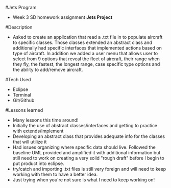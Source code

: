 #Jets Program

- Week 3 SD homework assignment **Jets Project**

#Description

- Asked to create an application that read a .txt file in to populate aircraft to specific classes. Those classes extended an abstract class and additionally had specific interfaces that implemented actions based on type of aircraft. In addition we added a user menu that allows user to select from 9 options that reveal the fleet of aircraft, their range when they fly, the fastest, the longest range, case specific type options and the ability to add/remove aircraft. 

#Tech Used

- Eclipse
- Terminal
- Git/Github


#Lessons learned

- Many lessons this time around! 
- Initially the use of abstract classes/interfaces and getting to practice with extends/implement
- Developing an abstract class that provides adequate info for the classes that will utilize it
- Had issues organizing where specific data should live. Followed the baseline UML provided and amplified it with additional information but still need to work on creating a very solid "rough draft" before I begin to put product into eclipse.
- try/catch and importing .txt files is still very foreign and will need to keep working with them to have a better idea. 
- Just trying when you're not sure is what I need to keep working on!